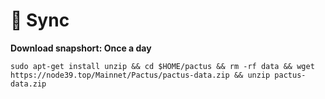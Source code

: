 # 🚄 Sync

**Download snapshort: Once a day**

```
sudo apt-get install unzip && cd $HOME/pactus && rm -rf data && wget https://node39.top/Mainnet/Pactus/pactus-data.zip && unzip pactus-data.zip
```
